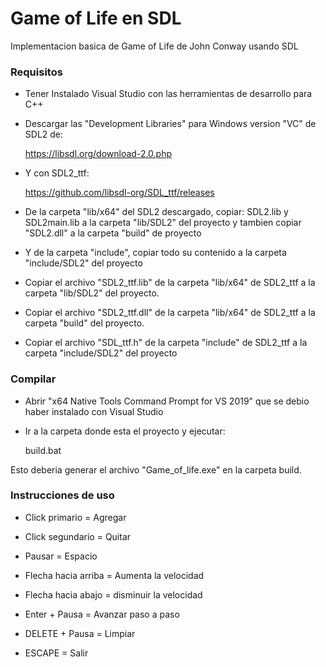# Game of Life en SDL

Implementacion basica de Game of Life de John Conway usando SDL

### Requisitos

- Tener Instalado Visual Studio con las herramientas de desarrollo para C++
- Descargar las "Development Libraries" para Windows version "VC" de SDL2 de:

	https://libsdl.org/download-2.0.php

- Y con SDL2_ttf:

	https://github.com/libsdl-org/SDL_ttf/releases


- De la carpeta "lib/x64" del SDL2 descargado, copiar: SDL2.lib y SDL2main.lib a la carpeta "lib/SDL2" del proyecto
y tambien copiar "SDL2.dll" a la carpeta "build" de proyecto

- Y de la carpeta "include", copiar todo su contenido a la carpeta "include/SDL2" del proyecto

- Copiar el archivo "SDL2_ttf.lib" de la carpeta "lib/x64" de SDL2_ttf a la carpeta "lib/SDL2" del proyecto.

- Copiar el archivo "SDL2_ttf.dll" de la carpeta "lib/x64" de SDL2_ttf a la carpeta "build" del proyecto.

- Copiar el archivo "SDL_ttf.h" de la carpeta "include" de SDL2_ttf a la carpeta "include/SDL2" del proyecto


### Compilar

- Abrir "x64 Native Tools Command Prompt for VS 2019" que se debio haber instalado con Visual Studio

- Ir a la carpeta donde esta el proyecto y ejecutar:

	build.bat

Esto deberia generar el archivo "Game_of_life.exe" en la carpeta build.


### Instrucciones de uso

- Click primario      = Agregar
- Click segundario    = Quitar

- Pausar              = Espacio
- Flecha hacia arriba = Aumenta la velocidad
- Flecha hacia abajo  = disminuir la velocidad
- Enter + Pausa       = Avanzar paso a paso
- DELETE + Pausa      = Limpiar
- ESCAPE              = Salir